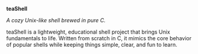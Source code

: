 **teaShell**

*A cozy Unix-like shell brewed in pure C.*

teaShell is a lightweight, educational shell project that brings Unix fundamentals to life. Written from scratch in C, it mimics the core behavior of popular shells while keeping things simple, clear, and fun to learn.
